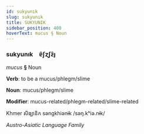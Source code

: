 ```yaml
---
id: sukyunık
slug: sukyunık
title: SUKYUNIK
sidebar_position: 400
hoverText: mucus § Noun
---
```


### sukyunık&emsp;<span kind="abugida">ɐ̑ʃɀʃƨ̑ȷ</span>

*mucus* **§** Noun

**Verb**: to be a mucus/phlegm/slime

**Noun**: mucus/phlegm/slime

**Modifier**: mucus-related/phlegm-related/slime-related

Khmer សិង្ឃានិក səngkhiənɨk /səŋ.kʰiə.nɨk/

*Austro-Asiatic Language Family*